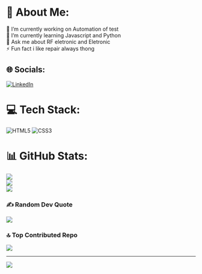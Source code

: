# 💫 About Me:
🔭 I’m currently working on Automation of test<br>🌱 I’m currently learning Javascript and Python<br>💬 Ask me about  RF eletronic and Eletronic<br>⚡ Fun fact i like repair always thong


## 🌐 Socials:
[![LinkedIn](https://img.shields.io/badge/LinkedIn-%230077B5.svg?logo=linkedin&logoColor=white)](https://linkedin.com/in/www.linkedin.com/in/william-bello) 

# 💻 Tech Stack:
![HTML5](https://img.shields.io/badge/html5-%23E34F26.svg?style=for-the-badge&logo=html5&logoColor=white) ![CSS3](https://img.shields.io/badge/css3-%231572B6.svg?style=for-the-badge&logo=css3&logoColor=white)
# 📊 GitHub Stats:
![](https://github-readme-stats.vercel.app/api?username=williamferreira1994&theme=dracula&hide_border=true&include_all_commits=false&count_private=false)<br/>
![](https://github-readme-streak-stats.herokuapp.com/?user=williamferreira1994&theme=dracula&hide_border=true)<br/>
![](https://github-readme-stats.vercel.app/api/top-langs/?username=williamferreira1994&theme=dracula&hide_border=true&include_all_commits=false&count_private=false&layout=compact)

### ✍️ Random Dev Quote
![](https://quotes-github-readme.vercel.app/api?type=horizontal&theme=radical)

### 🔝 Top Contributed Repo
![](https://github-contributor-stats.vercel.app/api?username=williamferreira1994&limit=5&theme=dark&combine_all_yearly_contributions=true)

---
[![](https://visitcount.itsvg.in/api?id=williamferreira1994&icon=0&color=0)](https://visitcount.itsvg.in)

<!-- Proudly created with GPRM ( https://gprm.itsvg.in ) -->
